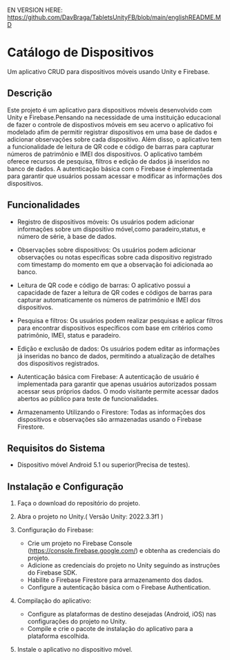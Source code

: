 EN VERSION HERE: https://github.com/DavBraga/TabletsUnityFB/blob/main/englishREADME.MD

# Catálogo de Dispositivos

Um aplicativo CRUD para dispositivos móveis usando Unity e Firebase.

## Descrição

Este projeto é um aplicativo para dispositivos móveis desenvolvido com Unity e Firebase.Pensando na necessidade de uma instituição educacional de fazer o controle de dispostivos móveis em seu acervo o aplicativo foi modelado afim de  permitir registrar dispositivos em uma base de dados e adicionar observações sobre cada dispositivo. Além disso, o aplicativo tem a funcionalidade de leitura de QR code e código de barras para capturar números de patrimônio e IMEI dos dispositivos. O aplicativo também oferece recursos de pesquisa, filtros e edição de dados já inseridos no banco de dados. A autenticação básica com o Firebase é implementada para garantir que usuários possam acessar e modificar as informações dos dispositivos.

## Funcionalidades

- Registro de dispositivos móveis: Os usuários podem adicionar informações sobre um dispositivo móvel,como paradeiro,status, e número de série, à base de dados.

- Observações sobre dispositivos: Os usuários podem adicionar observações ou notas específicas sobre cada dispositivo registrado com timestamp do momento em que a observação foi adicionada ao banco.

- Leitura de QR code e código de barras: O aplicativo possui a capacidade de fazer a leitura de QR codes e códigos de barras para capturar automaticamente os números de patrimônio e IMEI dos dispositivos.

- Pesquisa e filtros: Os usuários podem realizar pesquisas e aplicar filtros para encontrar dispositivos específicos com base em critérios como patrimônio, IMEI, status e paradeiro.

- Edição e exclusão de dados: Os usuários podem editar as informações já inseridas no banco de dados, permitindo a atualização de detalhes dos dispositivos registrados.

- Autenticação básica com Firebase: A autenticação de usuário é implementada para garantir que apenas usuários autorizados possam acessar seus próprios dados. O modo visitante permite acessar dados abertos ao público para teste de funcionalidades.

- Armazenamento Utilizando o Firestore: Todas as informações dos dispositivos e observações são armazenadas usando o Firebase Firestore.

## Requisitos do Sistema

- Dispositivo móvel Android 5.1 ou superior(Precisa de testes).

## Instalação e Configuração

1. Faça o download do repositório do projeto.

2. Abra o projeto no Unity.( Versão Unity: 2022.3.3f1 )

3. Configuração do Firebase:
   - Crie um projeto no Firebase Console (https://console.firebase.google.com/) e obtenha as credenciais do projeto.
   - Adicione as credenciais do projeto no Unity seguindo as instruções do Firebase SDK.
   - Habilite o Firebase Firestore para armazenamento dos dados.
   - Configure a autenticação básica com o Firebase Authentication.

4. Compilação do aplicativo:
   - Configure as plataformas de destino desejadas (Android, iOS) nas configurações do projeto no Unity.
   - Compile e crie o pacote de instalação do aplicativo para a plataforma escolhida.

5. Instale o aplicativo no dispositivo móvel.
